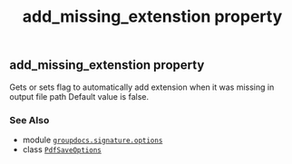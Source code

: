 ﻿---
title: add_missing_extenstion property
second_title: GroupDocs.Signature for Python via .NET API References
description: 
type: docs
url: /python-net/groupdocs.signature.options/pdfsaveoptions/add_missing_extenstion/
is_root: false
weight: 30
---

## add_missing_extenstion property


Gets or sets flag to automatically add extension when it was missing in output file path
Default value is false.

### See Also
* module [`groupdocs.signature.options`](../../)
* class [`PdfSaveOptions`](/signature/python-net/groupdocs.signature.options/pdfsaveoptions)
